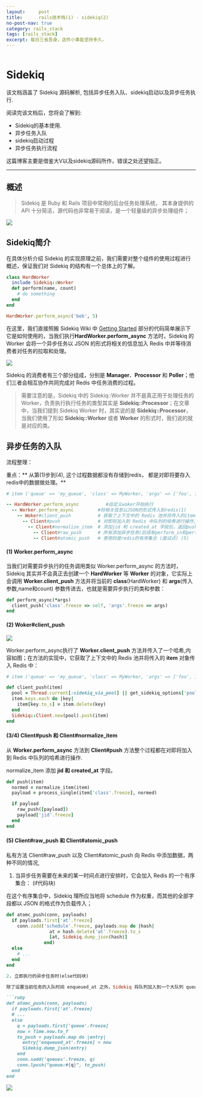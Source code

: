 ```yaml
---
layout:     post
title:      rails技术栈(1) - sidekiq(2)
no-post-nav: true
category: rails_stack
tags: [rails_stack]
excerpt: 每日三省吾身，这件小事能坚持多久。
---
```


```ruby
```

Sidekiq
=======

该文档涵盖了 Sidekiq 源码解析, 包括异步任务入队、sidekiq启动以及异步任务执行.

阅读完该文档后，您将会了解到:

* Sidekiq的基本使用.
* 异步任务入队
* sidekiq启动过程
* 异步任务执行流程

这篇博客主要是借鉴大V以及sidekiq源码所作，错误之处还望指正。

--------------------------------------------------------------------------------

概述
----------
> Sidekiq 是 Ruby 和 Rails 项目中常用的后台任务处理系统，
> 其本身提供的 API 十分简洁，源代码也非常易于阅读，是一个轻量级的异步处理组件；

![](https://hunzino1.github.io/assets/images/2019/sidekiq/sidekiq_cover.jpg)

Sidekiq简介
-----------

在具体分析介绍 Sidekiq 的实现原理之前，我们需要对整个组件的使用过程进行概述，保证我们对 Sidekiq 的结构有一个总体上的了解。

```ruby
class HardWorker
  include Sidekiq::Worker
  def perform(name, count)
    # do something
  end
end

HardWorker.perform_async('bob', 5)
```

在这里，我们直接照搬 Sidekiq Wiki 中 [Getting Started](https://github.com/mperham/sidekiq/wiki/Getting-Started) 部分的代码简单展示下它是如何使用的，当我们执行**HardWorker.perform_async** 方法时，Sidekiq 的 Worker 会将一个异步任务以 JSON 的形式将相关的信息加入 Redis 中并等待消费者对任务的拉取和处理。

![](https://hunzino1.github.io/assets/images/2019/sidekiq/sidekiq_arch.jpg)

Sidekiq 的消费者有三个部分组成，分别是 **Manager**、**Processor** 和 **Poller**；他们三者会相互协作共同完成对 Redis 中任务消费的过程。

> 需要注意的是，Sidekiq 中的 Sidekiq::Worker 并不是真正用于处理任务的 Worker，负责执行执行任务的类型其实是 **Sidekiq::Processor**；在文章中，当我们提到 Sidekiq Worker 时，其实说的是 **Sidekiq::Processor**，当我们使用了形如 **Sidekiq::Worker** 或者 **Worker** 的形式时，我们说的就是对应的类。

异步任务的入队
----------------

流程整理：

重点：** 从第(1)步到(4), 这个过程数据都没有存储到redis， 都是对即将要存入redis中的数据做处理。**

```ruby
# item ('queue' => 'my_queue', 'class' => MyWorker, 'args' => ['foo', 1, :bat => 'bar'])

-- HardWorker.perform_async          #自定义woker开始执行
  -- Worker.perform_async         #将相关信息以JSON的形式传入到redis(1)
    -- Woker#client_push          # 获取了上下文中的 Redis 池并将传入的item对象传入Redis 中(2)
      -- Client#push              # 对即将加入到 Redis 中队列的哈希进行操作, 添加 at 字段到字符串化; 调用normalize_item 方法中添加 jid 和 created_at 字段。(3)
        -- Client#normalize_item  # 添加jid 和 created_at 字段后，返回push方法 (4)
          -- Client#raw_push      # 所有添加异步任务(后续有perform_in和perform_at, 本质上与Worker.perform_async一样)的方法最终都调用了私有方法 Client#raw_push 以及 Client#atomic_push 向 Redis 中添加数据
          -- Client#atomic_push   # 使用的是redis的有序集合 (面试点) (5)
```
#### (1) Worker.perform_async

当我们对需要异步执行的任务调用类似 Worker.perform_async 的方法时，Sidekiq 其实并不会真正去创建一个 **HardWorker** 等 **Worker** 的对象，它实际上会调用 **Worker.client_push** 方法并将当前的 **class**(HardWorker) 和 **args**(传入参数,name和count) 参数传进去，也就是需要异步执行的类和参数：

```ruby
def perform_async(*args)
  client_push('class'.freeze => self, 'args'.freeze => args)
end
```

#### (2) Woker#client_push

![](https://hunzino1.github.io/assets/images/2019/sidekiq/client_push_item.jpg)

Worker.perform_async执行了 **Worker.client_push** 方法并传入了一个哈希,内容如图；在方法的实现中，它获取了上下文中的 Redis 池并将传入的 **item** 对象传入 Redis 中：

```ruby
# item ('queue' => 'my_queue', 'class' => MyWorker, 'args' => ['foo', 1, :bat => 'bar'])

def client_push(item)
  pool = Thread.current[:sidekiq_via_pool] || get_sidekiq_options['pool'.freeze] || Sidekiq.redis_pool
  item.keys.each do |key|
    item[key.to_s] = item.delete(key)
  end
  Sidekiq::Client.new(pool).push(item)
end
```

#### (3/4) Client#push 和 Client#normalize_item

从 **Worker.perform_async** 方法到 **Client#push** 方法整个过程都在对即将加入到 Redis 中队列的哈希进行操作.

normalize_item 添加  **jid 和 created_at** 字段。

```ruby
def push(item)
  normed = normalize_item(item)
  payload = process_single(item['class'.freeze], normed)

  if payload
    raw_push([payload])
    payload['jid'.freeze]
  end
end
```

#### (5) Client#raw_push 和 Client#atomic_push

私有方法 Client#raw_push 以及 Client#atomic_push 向 Redis 中添加数据，两种不同的情况,

1. 当异步任务需要在未来的某一时间点进行安排时，它会加入 Redis 的一个有序集合： (if代码块)

在这个有序集合中，Sidekiq 理所应当地将 schedule 作为权重，而其他的全部字段都以 JSON 的格式作为负载传入；

```ruby
def atomc_push(conn, payloads)
  if payloads.first['at'.freeze]
    conn.zadd('schedule'.freeze, payloads.map do |hash|
                at = hash.delete('at'.freeze).to_s
                [at, Sidekiq.dump_json(hash)]
              end)
  else
    # ...
  end
end

2. 立即执行的异步任务时(else代码块)

除了设置当前任务的入队时间 enqueued_at 之外，Sidekiq 将队列加入到一个大队列 queues 的集合中，并且将负载直接推到 "queue:#{q}" 数组中等待消费者的拉取

```ruby
def atomc_push(conn, payloads)
  if payloads.first['at'.freeze]
  # ...
  else
    q = payloads.first['queue'.freeze]
    now = Time.now.to_f
    to_push = payloads.map do |entry|
      entry['enqueued_at'.freeze] = now
      Sidekiq.dump_json(entry)
    end
    conn.sadd('queues'.freeze, q)
    conn.lpush("queue:#{q}", to_push)
  end
end

```

![](https://hunzino1.github.io/assets/images/2019/sidekiq/async_schedule.jpg)

